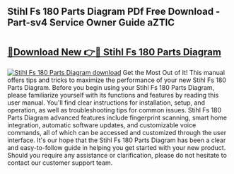 ## Stihl Fs 180 Parts Diagram PDf Free Download - Part-sv4 Service Owner Guide aZTlC

# <h2><a href="http://dfs1os.blite.top/?on=Stihl+Fs+180+Parts+Diagram">🔗Download New 👉🔴 Stihl Fs 180 Parts Diagram</a></h2>

[![Stihl Fs 180 Parts Diagram download](https://i.imgur.com/lujVjoI.png)](http://dfs1os.blite.top/?on=Stihl+Fs+180+Parts+Diagram)
Get the Most Out of It! This manual offers tips and tricks to maximize the performance of your new Stihl Fs 180 Parts Diagram. Before you begin using your Stihl Fs 180 Parts Diagram, please familiarize yourself with its functions and features by reading this user manual. You'll find clear instructions for installation, setup, and operation, as well as troubleshooting tips for common issues. Stihl Fs 180 Parts Diagram advanced features include fingerprint scanning, smart home integration, automatic software updates, and customizable voice commands, all of which can be accessed and customized through the user interface. It's our hope that the Stihl Fs 180 Parts Diagram has been a clear and easy-to-follow guide in helping you get started with your new product. Should you require any assistance or clarification, please do not hesitate to contact our customer support team.
